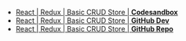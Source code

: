 - [React | Redux | Basic CRUD Store | **Codesandbox**](https://codesandbox.io/s/github/kostasx/Codesandboxes/tree/main/reactjs-redux-crud-store)
- [React | Redux | Basic CRUD Store | **GitHub Dev**](https://github.dev/kostasx/Codesandboxes/tree/main/reactjs-redux-crud-store)
- [React | Redux | Basic CRUD Store | **GitHub Repo**](https://github.com/kostasx/Codesandboxes/tree/main/reactjs-redux-crud-store)